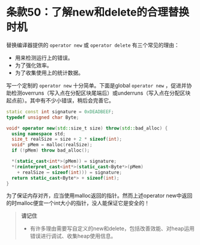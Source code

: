# 条款50：了解new和delete的合理替换时机

替换编译器提供的 `operator new` 或 `operator delete` 有三个常见的理由：

- 用来检测运行上的错误。
- 为了强化效率。
- 为了收集使用上的统计数据。

写一个定制的 `operator new` 十分简单。下面是global `operator new` ，促进并协助检测overruns（写入点在分配区块尾端后）或underruns（写入点在分配区块起点前）。其中有不少小错误，稍后会完善它。

```cpp
static const int signature = 0xDEADBEEF;
typedef unsigned char Byte;

void* operator new(std::size_t size) throw(std::bad_alloc) {
  using namespace std;
  size_t realSize = size + 2 * sizeof(int);
  void* pMem = malloc(realSize);
  if (!pMem) throw bad_alloc();

  *(static_cast<int*>(pMem)) = signature;
  *(reinterpret_cast<int*>(static_cast<Byte*>(pMem)
    + realSize – sizeof(int))) = signature;
  return static_cast<Byte*> + sizeof(int);
}
```

为了保证内存对齐，应当使用malloc返回的指针。然而上述operator new中返回的时malloc便宜一个int大小的指针，没人能保证它是安全的！

> **请记住**
>
> - 有许多理由需要写自定义的new和delete，包括改善效能、对heap运用错误进行调试、收集heap使用信息。